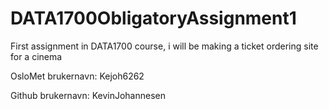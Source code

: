 # DATA1700ObligatoryAssignment1
First assignment in DATA1700 course, i will be making a ticket ordering site for a cinema

OsloMet brukernavn: Kejoh6262

Github brukernavn: KevinJohannesen
